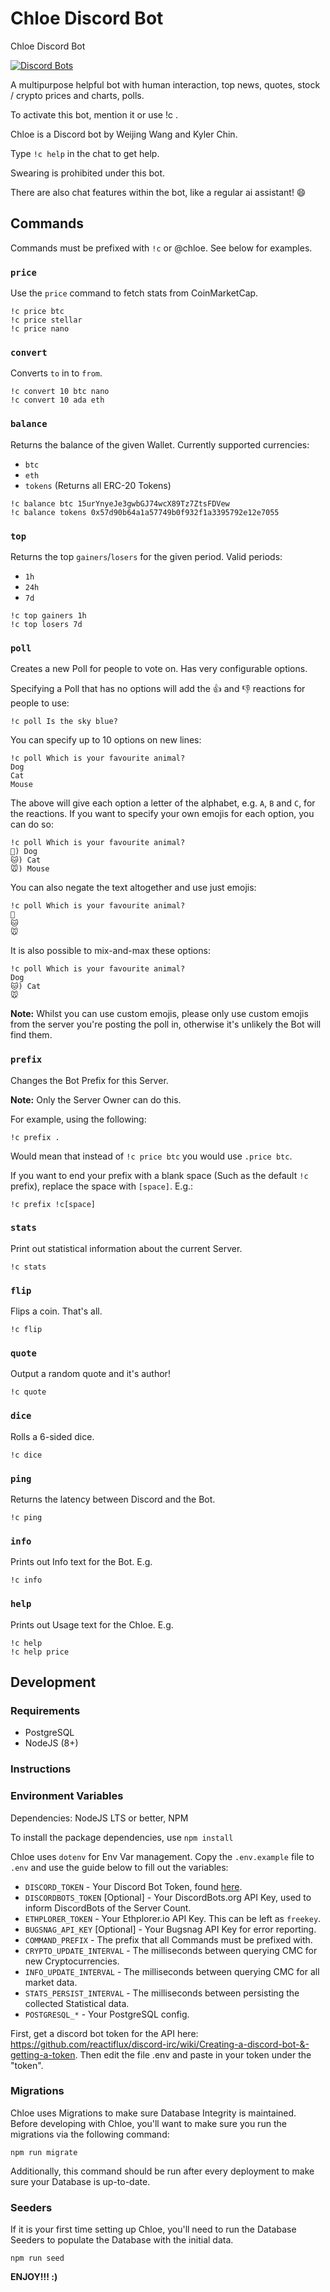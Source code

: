# Chloe Discord Bot
Chloe Discord Bot

[![Discord Bots](https://discordbots.org/api/widget/460663266541043712.svg)](https://discordbots.org/bot/460663266541043712)

A multipurpose helpful bot with human interaction, top news, quotes, stock / crypto prices and charts, polls.

To activate this bot, mention it or use !c .

Chloe is a Discord bot by Weijing Wang and Kyler Chin.

Type ```!c help``` in the chat to get help.

Swearing is prohibited under this bot.

There are also chat features within the bot, like a regular ai assistant! 😄

## Commands

Commands must be prefixed with `!c` or @chloe. See below for examples.

### `price`

Use the `price` command to fetch stats from CoinMarketCap.

```
!c price btc
!c price stellar
!c price nano
```

### `convert`

Converts `to` in to `from`.

```
!c convert 10 btc nano
!c convert 10 ada eth
```

### `balance`

Returns the balance of the given Wallet. Currently supported currencies:

- `btc`
- `eth`
- `tokens` (Returns all ERC-20 Tokens)

```
!c balance btc 15urYnyeJe3gwbGJ74wcX89Tz7ZtsFDVew
!c balance tokens 0x57d90b64a1a57749b0f932f1a3395792e12e7055
```

### `top`

Returns the top `gainers`/`losers` for the given period. Valid periods:

- `1h`
- `24h`
- `7d`

```
!c top gainers 1h
!c top losers 7d
```

### `poll`

Creates a new Poll for people to vote on. Has very configurable options.

Specifying a Poll that has no options will add the 👍 and 👎 reactions for people to use:

```
!c poll Is the sky blue?
```

You can specify up to 10 options on new lines:

```
!c poll Which is your favourite animal?
Dog
Cat
Mouse
```

The above will give each option a letter of the alphabet, e.g. `A`, `B` and `C`, for the reactions. If you want to specify your own emojis for each option, you can do so:

```
!c poll Which is your favourite animal?
🐶) Dog
🐱) Cat
🐭) Mouse
```

You can also negate the text altogether and use just emojis:

```
!c poll Which is your favourite animal?
🐶
🐱
🐭
```

It is also possible to mix-and-max these options:

```
!c poll Which is your favourite animal?
Dog
🐱) Cat
🐭
```

**Note:** Whilst you can use custom emojis, please only use custom emojis from the server you're posting the poll in, otherwise it's unlikely the Bot will find them.

### `prefix`

Changes the Bot Prefix for this Server.

**Note:** Only the Server Owner can do this.

For example, using the following:

```
!c prefix .
```

Would mean that instead of `!c price btc` you would use `.price btc`.

If you want to end your prefix with a blank space (Such as the default `!c ` prefix), replace the space with `[space]`. E.g.:

```
!c prefix !c[space]
```

### `stats`

Print out statistical information about the current Server.

```
!c stats
```

### `flip`

Flips a coin. That's all.

```
!c flip
```

### `quote`

Output a random quote and it's author!

```
!c quote
```

### `dice`

Rolls a 6-sided dice.

```
!c dice
```

### `ping`

Returns the latency between Discord and the Bot.

```
!c ping
```

### `info`

Prints out Info text for the Bot. E.g.

```
!c info
```

### `help`

Prints out Usage text for the Chloe. E.g.

```
!c help
!c help price
```

## Development

### Requirements

- PostgreSQL
- NodeJS (8+)

### Instructions

### Environment Variables

Dependencies: NodeJS LTS or better, NPM

To install the package dependencies, use ```npm install```

Chloe uses `dotenv` for Env Var management. Copy the `.env.example` file to `.env` and use the guide below to fill out the variables:

- `DISCORD_TOKEN` - Your Discord Bot Token, found [here](https://discordapp.com/developers/applications/me).
- `DISCORDBOTS_TOKEN` [Optional] - Your DiscordBots.org API Key, used to inform DiscordBots of the Server Count.
- `ETHPLORER_TOKEN` - Your Ethplorer.io API Key. This can be left as `freekey`.
- `BUGSNAG_API_KEY` [Optional] - Your Bugsnag API Key for error reporting.
- `COMMAND_PREFIX` - The prefix that all Commands must be prefixed with.
- `CRYPTO_UPDATE_INTERVAL` - The milliseconds between querying CMC for new Cryptocurrencies.
- `INFO_UPDATE_INTERVAL` - The milliseconds between querying CMC for all market data.
- `STATS_PERSIST_INTERVAL` - The milliseconds between persisting the collected Statistical data.
- `POSTGRESQL_*` - Your PostgreSQL config.

First, get a discord bot token for the API here: https://github.com/reactiflux/discord-irc/wiki/Creating-a-discord-bot-&-getting-a-token. Then edit the file .env and paste in your token under the "token".

### Migrations

Chloe uses Migrations to make sure Database Integrity is maintained. Before developing with Chloe, you'll want to make sure you run the migrations via the following command:

```
npm run migrate
```

Additionally, this command should be run after every deployment to make sure your Database is up-to-date.

### Seeders

If it is your first time setting up Chloe, you'll need to run the Database Seeders to populate the Database with the initial data.

```
npm run seed
```

**ENJOY!!! :)**
